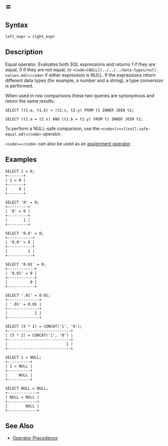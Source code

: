 
# =

## Syntax


```
left_expr = right_expr
```


## Description


Equal operator. Evaluates both SQL expressions and returns 1 if they are equal, 0 if they are not equal, or `<code>[NULL](../../../data-types/null-values.md)</code>` if either expression is NULL. If the expressions return different data types (for example, a number and a string), a type conversion is performed.


When used in row comparisons these two queries are synonymous and return the same results:


```
SELECT (t1.a, t1.b) = (t2.x, t2.y) FROM t1 INNER JOIN t2;

SELECT (t1.a = t2.x) AND (t1.b = t2.y) FROM t1 INNER JOIN t2;
```

To perform a NULL-safe comparison, use the `<code>[<=>](null-safe-equal.md)</code>` operator.


`<code>=</code>` can also be used as an [assignment operator](../assignment-operators/assignment-operators-assignment-operator.md).


## Examples


```
SELECT 1 = 0;
+-------+
| 1 = 0 |
+-------+
|     0 |
+-------+

SELECT '0' = 0;
+---------+
| '0' = 0 |
+---------+
|       1 |
+---------+

SELECT '0.0' = 0;
+-----------+
| '0.0' = 0 |
+-----------+
|         1 |
+-----------+

SELECT '0.01' = 0;
+------------+
| '0.01' = 0 |
+------------+
|          0 |
+------------+

SELECT '.01' = 0.01;
+--------------+
| '.01' = 0.01 |
+--------------+
|            1 |
+--------------+

SELECT (5 * 2) = CONCAT('1', '0');
+----------------------------+
| (5 * 2) = CONCAT('1', '0') |
+----------------------------+
|                          1 |
+----------------------------+

SELECT 1 = NULL;
+----------+
| 1 = NULL |
+----------+
|     NULL |
+----------+

SELECT NULL = NULL;
+-------------+
| NULL = NULL |
+-------------+
|        NULL |
+-------------+
```

## See Also


* [Operator Precedence](../operator-precedence.md)

